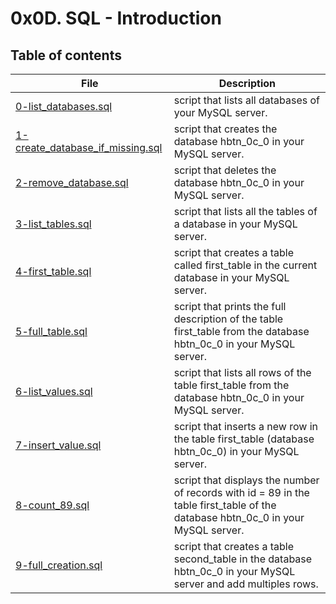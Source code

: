 # 0x0D. SQL - Introduction

## Table of contents
File | Description
---- | -----------
[0-list_databases.sql](./0-list_databases.sql) | script that lists all databases of your MySQL server.
[1-create_database_if_missing.sql](./1-create_database_if_missing.sql) | script that creates the database hbtn_0c_0 in your MySQL server.
[2-remove_database.sql](./2-remove_database.sql) | script that deletes the database hbtn_0c_0 in your MySQL server.
[3-list_tables.sql](./3-list_tables.sql) | script that lists all the tables of a database in your MySQL server.
[4-first_table.sql](./4-first_table.sql) | script that creates a table called first_table in the current database in your MySQL server.
[5-full_table.sql](./5-full_table.sql) | script that prints the full description of the table first_table from the database hbtn_0c_0 in your MySQL server.
[6-list_values.sql](./6-list_values.sql) | script that lists all rows of the table first_table from the database hbtn_0c_0 in your MySQL server.
[7-insert_value.sql](./7-insert_value.sql) | script that inserts a new row in the table first_table (database hbtn_0c_0) in your MySQL server.
[8-count_89.sql](./8-count_89.sql) | script that displays the number of records with id = 89 in the table first_table of the database hbtn_0c_0 in your MySQL server.
[9-full_creation.sql](./9-full_creation.sql) | script that creates a table second_table in the database hbtn_0c_0 in your MySQL server and add multiples rows.
